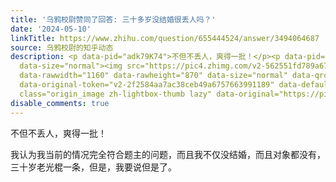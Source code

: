 ```yaml
---
title: '乌鸦校尉赞同了回答: 三十多岁没结婚很丢人吗？'
date: '2024-05-10'
linkTitle: https://www.zhihu.com/question/655444524/answer/3494064687
source: 乌鸦校尉的知乎动态
description: <p data-pid="adk79K74">不但不丢人，爽得一批！</p><p data-pid="tUyFNZTc">我认为我当前的情况完全符合题主的问题，而且我不仅没结婚，而且对象都没有，三十岁老光棍一条，但是，我要说但是了。</p><figure
  data-size="normal"><img src="https://pic4.zhimg.com/v2-562551fd789a6743e553c6010782a2c7_1440w.jpg"
  data-rawwidth="1160" data-rawheight="870" data-size="normal" data-qrcode-action="none"
  data-original-token="v2-2f2584aa7ac38ceb49a6757663991189" data-default-watermark-src="https://pic3.zhimg.com/v2-82fc5249d35b1a1a174745bf0ef3e95e_b.jpg"
  class="origin_image zh-lightbox-thumb lazy" data-original="https://pic ...
disable_comments: true
---
```

<p data-pid="adk79K74">不但不丢人，爽得一批！</p><p data-pid="tUyFNZTc">我认为我当前的情况完全符合题主的问题，而且我不仅没结婚，而且对象都没有，三十岁老光棍一条，但是，我要说但是了。</p><figure data-size="normal"><img src="https://pic4.zhimg.com/v2-562551fd789a6743e553c6010782a2c7_1440w.jpg" data-rawwidth="1160" data-rawheight="870" data-size="normal" data-qrcode-action="none" data-original-token="v2-2f2584aa7ac38ceb49a6757663991189" data-default-watermark-src="https://pic3.zhimg.com/v2-82fc5249d35b1a1a174745bf0ef3e95e_b.jpg" class="origin_image zh-lightbox-thumb lazy" data-original="https://pic ...